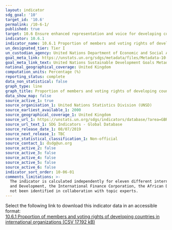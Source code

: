 ```yaml
---
layout: indicator
sdg_goal: '10'
target_id: '10.6'
permalink: /10-6-1/
published: true
target: 10.6 Ensure enhanced representation and voice for developing countries in decision-making in global international economic and financial institutions in order to deliver more effective, credible, accountable and legitimate institutions
indicator: 10.6.1
indicator_name: 10.6.1 Proportion of members and voting rights of developing countries in international organizations
un_designated_tier: Tier I
un_custodian_agency: United Nations Department of Economic and Social Affairs (DESA) / Financing for Development Office (FFDO)
goal_meta_link: https://unstats.un.org/sdgs/metadata/files/Metadata-10-06-01.pdf
goal_meta_link_text: United Nations Sustainable Development Goals Metadata (PDF 201 KB)
national_geographical_coverage: United Kingdom
computation_units: Percentage (%)
reporting_status: complete
data_non_statistical: false
graph_type: line
graph_title: Proportion of members and voting rights of developing countries in international organisations
data_show_map: false
source_active_1: true
source_organisation_1: United Nations Statistics Division (UNSD)
source_earliest_available_1: 2000
source_geographical_coverage_1: United Kingdom
source_url_1: https://unstats.un.org/sdgs/indicators/database/?area=GBR
source_url_text_1: SDG Indicators - Global Database
source_release_date_1: 08/07/2019
source_next_release_1: TBC
source_statistical_classification_1: Non-official
source_contact_1: dsdg@un.org
source_active_2: false
source_active_3: false
source_active_4: false
source_active_5: false
source_active_6: false
indicator_sort_order: 10-06-01
comments_limitations: >-
  The indicator is calculated independently for eleven different international institutions - The United Nations General Assembly, the United Nations Security Council, the United Nations Economic and Social Council, the International Monetary Fund, the International Bank for Reconstruction
  and Development, the International Finance Corporation, the African Development Bank, the Asian Development Bank, the Inter-American Development Bank, the World Trade Organisation, and the Financial Stability Board. Data follows the UN specification for this indicator. This indicator has
  not been identified in collaboration with topic experts.
---
```

Select the following link to download this indicator data in an accessible format:<br>[10.6.1 Proportion of members and voting rights of developing countries in international organizations (CSV 17.192 kB)](https://sustainabledevelopment-uk.github.io/sdg-data/data/10-6-1.csv)